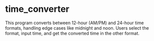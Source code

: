 # time_converter
This program converts between 12-hour (AM/PM) and 24-hour time formats, handling edge cases like midnight and noon. Users select the format, input time, and get the converted time in the other format.
